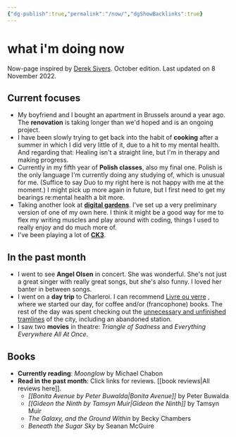 ```yaml
---
{"dg-publish":true,"permalink":"/now/","dgShowBacklinks":true}
---
```


# what i'm doing now
<div class="ed_note">
<p>Now-page inspired by <a href="https://sive.rs/nowff">Derek Sivers</a>. October edition. Last updated on 8 November 2022.</p>
</div>

## Current focuses  
- My boyfriend and I bought an apartment in Brussels around a year ago. The **renovation** is taking longer than we'd hoped and is an ongoing project.
- I have been slowly trying to get back into the habit of **cooking** after a summer in which I did very little of it, due to a hit to my mental health. And regarding that: Healing isn't a straight line, but I'm in therapy and making progress.
- Currently in my fifth year of **Polish classes**, also my final one. Polish is the only language I'm currently doing any studying of, which is unusual for me. (Suffice to say Duo to my right here is not happy with me at the moment.) I might pick up more again in future, but I first need to get my bearings re:mental health a bit more.
- Taking another look at [**digital gardens**](https://cagrimmett.com/notes/2020/11/08/what-are-digital-gardens/). I've set up a very preliminary version of one of my own here. I think it might be a good way for me to flex my writing muscles and play around with coding, things I used to really enjoy and do much more of.
- I've been playing a lot of **[CK3](https://en.wikipedia.org/wiki/Crusader_Kings_III)**.

## In the past month
- I went to see **Angel Olsen** in concert. She was wonderful. She's not just a great singer with really great songs, but she's also funny. I loved her banter in between songs.
- I went on a **day trip** to Charleroi. I can recommend [Livre ou verre](https://livreouverre.be/) , where we started our day, for coffee and/or (francophone) books. The rest of the day was spent checking out the [unnecessary and unfinished tramlines](https://en.wikipedia.org/wiki/Charleroi_Metro) of the city, including an abandoned station.
- I saw two **movies** in theatre: *Triangle of Sadness* and *Everything Everywhere All At Once*.

## Books
- **Currently reading**: *Moonglow* by Michael Chabon
- **Read in the past month**:
	Click links for reviews. [[book reviews\|All reviews here]].
	- *[[Bonita Avenue by Peter Buwalda\|Bonita Avenue]]* by Peter Buwalda
	- *[[Gideon the Ninth by Tamsyn Muir\|Gideon the Ninth]]* by Tamsyn Muir
	- *The Galaxy, and the Ground Within* by Becky Chambers
	- *Beneath the Sugar Sky* by Seanan McGuire

